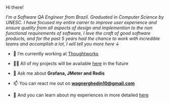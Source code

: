 

Hi there!

*I'm a Software QA Engineer from Brazil. Graduated in Computer Science by UNESC. I have focused my entire carrer to improve user experience and ensure quality from all aspects of design and implemention to the non functional requirements of software, I love the craft of good software products, and for the past 5 years had the chance to work with incredible teams and accomplish a lot, I will tell you more here ↓*

- 🔭 I’m currently working at [Thoughtworks](https://www.thoughtworks.com/)

- 👨‍💻 All of my projects will be available [here](https://wagnerghedin.com) in the future

- 💬 Ask me about **Grafana, JMeter and Redis**

- 📫 You can react me out on **wagnerghedin10@gmail.com**

- 📄 And you can learn about my experiences in more detailed [here](https://wagner-public.s3.amazonaws.com/Berlim.pdf)
